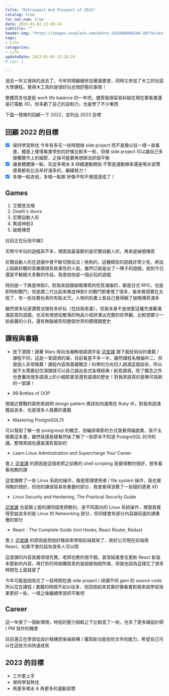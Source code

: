 ```yaml
---
title: "Retrospect And Prospect of 2023"
catalog: true
toc_nav_num: true
date: 2023-01-02 22:26:24
subtitle: ""
header-img: "https://images.unsplash.com/photo-1432888498266-38ffec3eaf0a?ixlib=rb-4.0.3&ixid=MnwxMjA3fDB8MHxwaG90by1wYWdlfHx8fGVufDB8fHx8&auto=format&fit=crop&w=1774&q=80"
tags:
- Life
catagories:
- Life
updateDate: 2023-01-02 22:26:24
# top: 1

---
```


過去一年又很快的過去了，今年同樣繼續參加著讀書會，同時又參加了木工的社區大學課程，覺得木工真的是很好玩也很舒壓的事情！

整體而言也是挺 work life balance 的一年吧，儘管我很容易糾結在現在要看書還是打電動 XD，但多虧了自己的自制力，也是學了不少東西

下面一樣條列回顧一下 2022，並列出 2023 目標

## 回顧 2022 的目標

- [x] 保持學習熱忱
今年有多花一些時間做 side project 而不是像以往一樣一直看書，體感上覺得看書學到的好像比較多一些，但做 side project 可以讓自己多接觸實作上的細節，之後可能要再想辦法抓個平衡
- [x] 讓身體健康一點，先從多喝水 & 持續運動開始
不管是運動頻率還是喝水習慣感覺都有比去年好滿多的，繼續努力！
- [x] 多彈一點吉他，多唱一點歌
好像不知不覺就達成了！

## Games

1. 艾爾登法環
2. Death's doors
3. 尼爾自動人形
4. 異度神劍3
5. 破曉傳奇

目前正在玩地平線2

天啊今年玩的遊戲真不多，裡面我最喜歡的是尼爾自動人形，再來是破曉傳奇

尼爾自動人形在遊戲中會不斷切換玩法 / 視角的，這種類型的遊戲非常少見，再加上超級好聽的音樂跟很有故事性的人設，雖然已經是出了一陣子的遊戲，放到今日還是不輸絕大多數的作品，我會說他是一個必玩的遊戲

特別提一下異度神劍3，對我來說跟破曉傳奇的性質滿像的，都是日式 RPG，也是即時制戰鬥，但是跟二代比起來異度神劍3 的戰鬥節奏慢了很多，後來覺得實在太拖了，有一些任務也真的有點太冗，人物的刻畫上我自己覺得輸了破曉傳奇滿多

雖然很多玩家讚賞法環有多好玩（包括我老婆），但我本身不是很愛這種充滿著滿滿惡意的遊戲，也沒有很想從散落的物品介紹拼湊出完整的世界觀，比較想要少一些偷襲的小兵，還有無腦被告知整個世界的模樣跟歷史

## 課程與書籍

- 放下酒譜！跟著 Mars 飛向浩瀚無垠調酒宇宙
[這堂課](https://hahow.in/courses/61666a458fc5c300073e6f60/main) 跟下面技術向的書籍 / 課程不同，這是一堂調酒的課，目前看差不多一半，雖然課程名稱偏中二，但我個人非常推薦！課程內容用基礎概念 / 科學的方向切入調酒這個技術，所以就不太需要記住酒譜就可以自己調出各式各樣經典 / 創意調酒，除了概念之外也會囊括很多調酒上的小細節甚至還有調酒的歷史！對我來說真的是無可挑剃的一堂課！

- 99 Bottles of OOP

用接近實戰的案例來說明 design pattern 應該如何運用在 Ruby 中，對我來說滿獲益良多，也是很多人推薦的書籍

- Mastering PostgreSQL13

可以幫助了解一些 postgresql 的概念，但編排章節的方式我覺得偏詭異，我不太推薦這本書，雖然我還是硬看然後了解了一些原本不知道 PostgreSQL 的冷知識，整理來說也還是滿有幫助的

- Learn Linux Administration and Supercharge Your Career

會上 [這堂課](https://www.udemy.com/course/linux-administration/learn/lecture/7340656#overview) 的原因是這個老師之前教的 shell scripting 我覺得教的很好，想多看看他教的課

這堂課教了一些 Linux 系統的操作，像是管理使用者 / file system 操作，我也覺得教的很好，但他的課很容易有重疊的部分，我會覺得浪費了一些錢的感覺 XD

- Linux Security and Hardening, The Practical Security Guide

[這堂課](https://www.udemy.com/course/linux-security/learn/lecture/4613660#overview) 也是跟上面的課同個老師教的，是不同面向的 Linux 系統操作，裡面我覺得受益良多的是 Linux 的 Networking 部分，但同樣會有部分內容跟前面的課重疊的部分

- React - The Complete Guide (incl Hooks, React Router, Redux)

會上 [這堂課](https://www.udemy.com/course/react-the-complete-guide-incl-redux/) 的原因是想說好像該來學個前端框架了，剛好公司現在前端用 React，如果不會的話有很多人可以問

這堂課的內容我覺得很充實，老師也教的很不錯，甚至結尾會去更新 React 新版本更新的內容，再打折的時候購買真的是超級物超所值，但我也因為這樣花了很多時間在上面就是了

今年可能是因為花了一些時間在搞 side project / 研讀不同 gem 的 source code 所以花在課程 / 書籍的時間不如以往多，但回想起來其實好像看書對我來說學習效果更好一些，一樣之後繼續學習抓平衡吧

## Career

這一年換了一個新環境，時程的壓力相較之下比較高了一些，也多了更多跟設計師 / PM 協作的機會

目前還正在學習從設計稿構思後端架構 / 攥寫新功能技術文件的能力，希望自己可以在這些方向快速成長

## 2023 的目標

- 工作更上手
- 保持學習熱忱
- 再更多喝水 & 再更多的運動習慣
